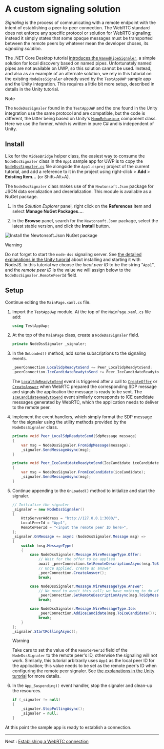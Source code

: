 # A custom signaling solution

_Signaling_ is the process of communicating with a remote endpoint with the intent of establishing a peer-to-peer connection. The WebRTC standard does not enforce any specific protocol or solution for WebRTC signaling; instead it simply states that some opaque messages must be transported between the remote peers by whatever mean the developer choses, its _signaling solution_.

The .NET Core Desktop tutorial [introduces the `NamedPipeSignaler`](helloworld-cs-signaling-core3.md), a simple solution for local discovery based on named pipes. Unfortunately named pipes are not available on UWP, so this solution cannot be used. Instead, and also as an example of an alternate solution, we rely in this tutorial on the existing `NodeDssSignaler` already used by the `TestAppUWP` sample app and the Unity integration. This requires a little bit more setup, described in details in the Unity tutorial.

> [!NOTE]
> The `NodeDssSignaler` found in the `TestAppUWP` and the one found in the Unity integration use the same protocol and are compatible, but the code is different, the latter being based on Unity's [`MonoBehaviour`](https://docs.unity3d.com/ScriptReference/MonoBehaviour.html) component class. Here we use the former, which is written in pure C# and is independent of Unity.

## Install

Like for the `VideoBridge` helper class, the easiest way to consume the `NodeDssSignaler` class in the `App1` sample app for UWP is to copy the [`NodeDssSignaler.cs`](https://github.com/microsoft/MixedReality-WebRTC/blob/master/examples/TestAppUwp/NodeDssSignaler.cs) file alongside the `App1.csproj` project of the current tutorial, and add a reference to it in the project using right-click > **Add** > **Existing Item...** (or Shift+Alt+A).

The `NodeDssSignaler` class makes use of the `Newtonsoft.Json` package for JSON data serialization and deserialization. This module is available as a NuGet package.

1. In the _Solution Explorer_ panel, right click on the **References** item and select **Manage NuGet Packages...**.

2. In the **Browse** panel, search for the `Newtonsoft.Json` package, select the latest stable version, and click the **Install** button.

![Install the Newtonsoft.Json NuGet package](cs-uwp14.png)

> [!Warning]
> Do not forget to start the `node-dss` signaling server. See [the detailed explanations in the Unity turorial](../unity/helloworld-unity-connection.md#configuring-the-nodedsssignaler) about installing and starting it with NodeJS. In this tutorial we choose the _local peer ID_ to be the string "`App1`", and the _remote peer ID_ is the value we will assign below to the `NodeDssSignaler.RemotePeerId` field.

## Setup

Continue editing the `MainPage.xaml.cs` file.

1. Import the `TestAppUwp` module. At the top of the `MainPage.xaml.cs` file add:

   ```cs
   using TestAppUwp;
   ```

2. At the top of the `MainPage` class, create a `NodeDssSignaler` field.

   ```cs
   private NodeDssSignaler _signaler;
   ```

3. In the `OnLoaded()` method, add some subscriptions to the signaling events.

   ```cs
   _peerConnection.LocalSdpReadytoSend += Peer_LocalSdpReadytoSend;
   _peerConnection.IceCandidateReadytoSend += Peer_IceCandidateReadytoSend;
   ```

   The [`LocalSdpReadytoSend`](xref:Microsoft.MixedReality.WebRTC.PeerConnection.LocalSdpReadytoSend) event is triggered after a call to [`CreateOffer`](xref:Microsoft.MixedReality.WebRTC.PeerConnection.CreateOffer) or [`CreateAnswer`](xref:Microsoft.MixedReality.WebRTC.PeerConnection.CreateAnswer) when WebRTC prepared the corresponding SDP message and signals the application the message is ready to be sent. The [`IceCandidateReadytoSend`](xref:Microsoft.MixedReality.WebRTC.PeerConnection.IceCandidateReadytoSend) event similarly corresponds to ICE candidate messages generated by WebRTC, which the application needs to deliver to the remote peer.

4. Implement the event handlers, which simply format the SDP message for the signaler using the utility methods provided by the `NodeDssSignaler` class.

   ```cs
   private void Peer_LocalSdpReadytoSend(SdpMessage message)
   {
       var msg = NodeDssSignaler.FromSdpMessage(message);
       _signaler.SendMessageAsync(msg);
   }

   private void Peer_IceCandidateReadytoSend(IceCandidate iceCandidate)
   {
       var msg = NodeDssSignaler.FromIceCandidate(iceCandidate);
       _signaler.SendMessageAsync(msg);
   }
   ```

5. Continue appending to the `OnLoaded()` method to initialize and start the signaler.

   ```cs
   // Initialize the signaler
   _signaler = new NodeDssSignaler()
   {
       HttpServerAddress = "http://127.0.0.1:3000/",
       LocalPeerId = "App1",
       RemotePeerId = "<input the remote peer ID here>",
   };
   _signaler.OnMessage += async (NodeDssSignaler.Message msg) =>
   {
       switch (msg.MessageType)
       {
           case NodeDssSignaler.Message.WireMessageType.Offer:
               // Wait for the offer to be applied
               await _peerConnection.SetRemoteDescriptionAsync(msg.ToSdpMessage());
               // Once applied, create an answer
               _peerConnection.CreateAnswer();
               break;

           case NodeDssSignaler.Message.WireMessageType.Answer:
               // No need to await this call; we have nothing to do after it
               _peerConnection.SetRemoteDescriptionAsync(msg.ToSdpMessage());
               break;

           case NodeDssSignaler.Message.WireMessageType.Ice:
               _peerConnection.AddIceCandidate(msg.ToIceCandidate());
               break;
       }
   };
   _signaler.StartPollingAsync();
   ```

   > [!WARNING]
   > Take care to set the value of the `RemotePeerId` field of the `NodeDssSignaler` to the remote peer's ID, otherwise the signaling will not work. Similarly, this tutorial arbitrarily uses `App1` as the local peer ID for the application; this value needs to be set as the remote peer's ID when configuring the remote peer signaler. See [the explanations in the Unity turorial](../unity/helloworld-unity-connection.md#configuring-the-nodedsssignaler) for more details.

6. In the `App_Suspending()` event handler, stop the signaler and clean-up the resources.

   ```cs
   if (_signaler != null)
   {
       _signaler.StopPollingAsync();
       _signaler = null;
   }
   ```

At this point the sample app is ready to establish a connection.

----

Next : [Establishing a WebRTC connection](helloworld-cs-connection-uwp.md)
